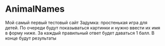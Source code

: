 # AnimalNames
Мой самый первый тестовый сайт
Задумка: простенькая игра для детей. По очереди будут показываться картинки и нужно ввести их имя в форму ниже. За каждый правильный ответ будет даваться 1 балл. В конце будут результаты